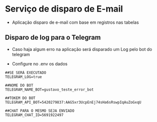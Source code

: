 # Serviço de disparo de E-mail

- Aplicação disparo de e-mail com base em registros nas tabelas


## Disparo de log para o Telegram

- Caso haja algum erro na aplicação será disparado um Log pelo bot do telegram

- Configure no .env os dados
```
##SE SERÁ EXECUTADO
TELEGRAM_LOG=true

##NOME DO BOT
TELEGRAM_NAME_BOT=gustavo_teste_error_bot

##TOKEM DO BOT
TELEGRAM_API_BOT=5420279837:AAG5xr3UcpEnEj74sHa6sRswpIqAuZoGxqU

##CHAT PARA O MESMO SEJA ENVIADO
TELEGRAM_CHAT_ID=5691922497
```